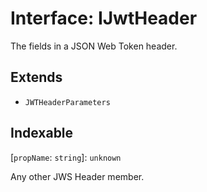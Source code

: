 # Interface: IJwtHeader

The fields in a JSON Web Token header.

## Extends

- `JWTHeaderParameters`

## Indexable

\[`propName`: `string`\]: `unknown`

Any other JWS Header member.
